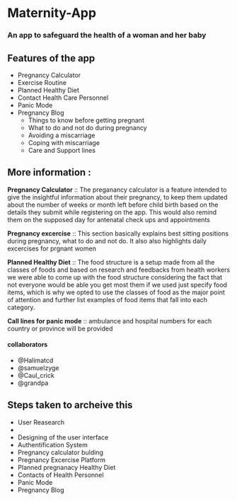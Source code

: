 <html>
<h1> Maternity-App </h1>
  <h3> An app to safeguard the health of a woman and her baby </h3>
  <h2> Features of the app </h2>
  <ul> 
    <li>Pregnancy Calculator</li>
    <li>Exercise Routine</li>
    <li>Planned Healthy Diet</li>
    <li>Contact Health Care Personnel</li>
    <li>Panic Mode</li>
    <li>Pregnancy Blog
      <ul>
        <li>Things to know before getting pregnant</li>
        <li>What to do and not do during pregnancy</li>
        <li>Avoiding a miscarriage</li>
        <li>Coping with miscarriage</li>
        <li>Care and Support lines</li>
      </ul>
    </li>
  </ul>
   <h2> More information :</h2>
  <p> <b>Pregnancy Calculator</b> :: The preganancy calculator is a feature intended to give the insightful information about their pregnancy, to keep them updated about the number of weeks or month left before child birth based on the details they submit while registering on the app. This would also remind them on the supposed day for antenatal check ups and appointments </p>
  <p> <b>Pregnancy excercise</b> :: This section basically explains best sitting positions during pregnancy, what to do and not do. It also also highlights daily excercises for prgnant women</p>
  <p> <b>Planned Healthy Diet</b> :: The food structure is a setup made from all the classes of foods and based on research and feedbacks from health workers we were able to come up with the food structure considering the fact that not everyone would be able you get most them if we used just specify food items, which is why we opted to use the classes of food as the major point of attention and further list examples of food items that fall into each category.</p>
  <p> <b>Call lines for panic mode</b> :: ambulance and hospital numbers for each country or province will be provided</p>
  <h4> collaborators </h4>
    <ul> 
      <li> @Halimatcd</li>
       <li>@samuelzyge</li>
        <li>@Caul_crick</li>
         <li>@grandpa</li>
    </ul>
  <h2> Steps taken to archeive this </h2>
  <ul>
  <li>User Reasearch<li>
  <li>Designing of the user interface</li>
   <li>Authentification System</li>
    <li>Pregnancy calculator bulding</li>
    <li>Pregnancy Excercise Platform</li>
    <li>Planned pregnanacy Healthy Diet</li>
    <li>Contacts of Health Personnel</li>
    <li>Panic Mode</li>
    <li>Pregnancy Blog</li>
  </ul>
    
    
</html>
